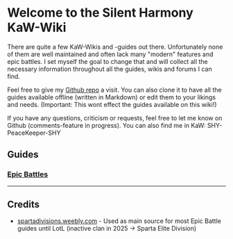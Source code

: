 # Welcome to the Silent Harmony KaW-Wiki

There are quite a few KaW-Wikis and -guides out there. Unfortunately none of them are well maintained and often lack many "modern" features and epic battles.
I set myself the goal to change that and will collect all the necessary information throughout all the guides, wikis and forums I can find.

Feel free to give my [Github repo](https://github.com/SHY-PeaceKeeper-SHY/kaw-wiki) a visit. You can also clone it to have all the guides available offline (written in Markdown) or edit them to your likings and needs. (Important: This wont effect the guides available on this wiki!)

If you have any questions, criticism or requests, feel free to let me know on Github (comments-feature in progress). 
You can also find me in KaW: SHY-PeaceKeeper-SHY

## Guides

### [Epic Battles](epic-battles.md)

---
## Credits

* <a href="https://spartadivisions.weebly.com" target="_blank" rel="noopener noreferrer">spartadivisions.weebly.com</a> - Used as main source for most Epic Battle guides until LotL (inactive clan in 2025 -> Sparta Elite Division)
